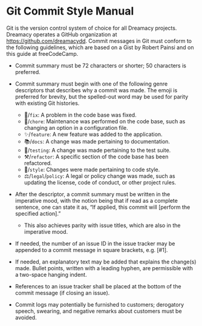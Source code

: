 # Git Commit Style Manual

Git is the version control system of choice for all Dreamacy projects.  Dreamacy operates a GitHub organization at <https://github.com/dreamacydd>.  Commit messages in Git must conform to the following guidelines, which are based on a Gist by Robert Painsi and on this guide at freeCodeCamp.

* Commit summary must be 72 characters or shorter; 50 characters is preferred.

* Commit summary must begin with one of the following genre descriptors that describes why a commit was made.  The emoji is preferred for brevity, but the spelled-out word may be used for parity with existing Git histories.
  * 🔧/`fix`: A problem in the code base was fixed.
  * 🧹/`chore`: Maintenance was performed on the code base, such as changing an option in a configuration file.
  * ✨/`feature`: A new feature was added to the application.
  * 📚/`docs`: A change was made pertaining to documentation.
  * 🧪/`testing`: A change was made pertaining to the test suite.
  * ⚒/`refactor`: A specific section of the code base has been refactored.
  * 💈/`style`: Changes were made pertaining to code style.
  * ⚖/`legal`/`policy`: A legal or policy change was made, such as updating the license, code of conduct, or other project rules.
* After the descriptor, a commit summary must be written in the imperative mood, with the notion being that if read as a complete sentence, one can state it as, “If applied, this commit will [perform the specified action].”
  * This also achieves parity with issue titles, which are also in the imperative mood.
* If needed, the number of an issue ID in the issue tracker may be appended to a commit message in square brackets, e.g. [#1].
* If needed, an explanatory text may be added that explains the change(s) made.  Bullet points, written with a leading hyphen, are permissible with a two-space hanging indent.
* References to an issue tracker shall be placed at the bottom of the commit message (if closing an issue).
* Commit logs may potentially be furnished to customers; derogatory speech, swearing, and negative remarks about customers must be avoided.
